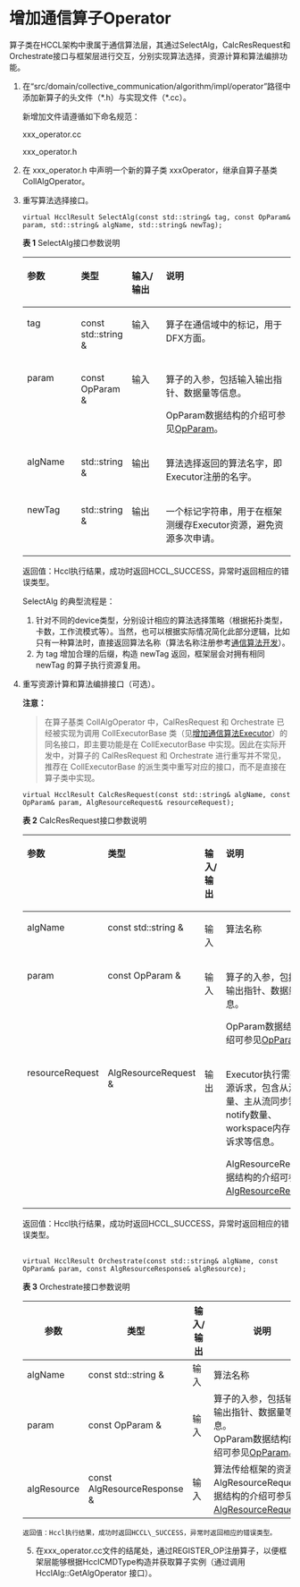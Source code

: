 # 增加通信算子Operator<a name="ZH-CN_TOPIC_0000001904826438"></a>

算子类在HCCL架构中隶属于通信算法层，其通过SelectAlg，CalcResRequest和Orchestrate接口与框架层进行交互，分别实现算法选择，资源计算和算法编排功能。

1.  在“src/domain/collective\_communication/algorithm/impl/operator”路径中添加新算子的头文件（\*.h）与实现文件（\*.cc）。

    新增加文件请遵循如下命名规范：

    xxx\_operator.cc

    xxx\_operator.h

2.  在 xxx\_operator.h 中声明一个新的算子类 xxxOperator，继承自算子基类 CollAlgOperator。
3. 重写算法选择接口。

   ```
   virtual HcclResult SelectAlg(const std::string& tag, const OpParam& param, std::string& algName, std::string& newTag);
   ```

   **表 1**  SelectAlg接口参数说明

   <a name="table4669146195918"></a>

   <table><thead align="left"><tr id="row116695619592"><th class="cellrowborder" valign="top" width="20.36%" id="mcps1.2.5.1.1"><p id="p1166986105917"><a name="p1166986105917"></a><a name="p1166986105917"></a>参数</p>
   </th>
   <th class="cellrowborder" valign="top" width="15.68%" id="mcps1.2.5.1.2"><p id="p196694615593"><a name="p196694615593"></a><a name="p196694615593"></a>类型</p>
   </th>
   <th class="cellrowborder" valign="top" width="13.22%" id="mcps1.2.5.1.3"><p id="p1466913612597"><a name="p1466913612597"></a><a name="p1466913612597"></a>输入/输出</p>
   </th>
   <th class="cellrowborder" valign="top" width="50.739999999999995%" id="mcps1.2.5.1.4"><p id="p5669106175920"><a name="p5669106175920"></a><a name="p5669106175920"></a>说明</p>
   </th>
   </tr>
   </thead>
   <tbody><tr id="row2066919645918"><td class="cellrowborder" valign="top" width="20.36%" headers="mcps1.2.5.1.1 "><p id="p1666913665910"><a name="p1666913665910"></a><a name="p1666913665910"></a>tag</p>
   </td>
   <td class="cellrowborder" valign="top" width="15.68%" headers="mcps1.2.5.1.2 "><p id="p166920655913"><a name="p166920655913"></a><a name="p166920655913"></a>const std::string &amp;</p>
   </td>
   <td class="cellrowborder" valign="top" width="13.22%" headers="mcps1.2.5.1.3 "><p id="p1666917605910"><a name="p1666917605910"></a><a name="p1666917605910"></a>输入</p>
   </td>
   <td class="cellrowborder" valign="top" width="50.739999999999995%" headers="mcps1.2.5.1.4 "><p id="p19669196105919"><a name="p19669196105919"></a><a name="p19669196105919"></a>算子在通信域中的标记，用于DFX方面。</p>
   </td>
   </tr>
   <tr id="row667076145918"><td class="cellrowborder" valign="top" width="20.36%" headers="mcps1.2.5.1.1 "><p id="p1167013616596"><a name="p1167013616596"></a><a name="p1167013616596"></a>param</p>
   </td>
   <td class="cellrowborder" valign="top" width="15.68%" headers="mcps1.2.5.1.2 "><p id="p167013616596"><a name="p167013616596"></a><a name="p167013616596"></a>const OpParam &amp;</p>
   </td>
   <td class="cellrowborder" valign="top" width="13.22%" headers="mcps1.2.5.1.3 "><p id="p367012615910"><a name="p367012615910"></a><a name="p367012615910"></a>输入</p>
   </td>
   <td class="cellrowborder" valign="top" width="50.739999999999995%" headers="mcps1.2.5.1.4 "><p id="p66702618596"><a name="p66702618596"></a><a name="p66702618596"></a>算子的入参，包括输入输出指针、数据量等信息。</p>
   <p id="p1054019291479"><a name="p1054019291479"></a><a name="p1054019291479"></a>OpParam数据结构的介绍可参见<a href="OpParam.md">OpParam</a>。</p>
   </td>
   </tr>
   <tr id="row7670136165910"><td class="cellrowborder" valign="top" width="20.36%" headers="mcps1.2.5.1.1 "><p id="p1167016685915"><a name="p1167016685915"></a><a name="p1167016685915"></a>algName</p>
   </td>
   <td class="cellrowborder" valign="top" width="15.68%" headers="mcps1.2.5.1.2 "><p id="p18670116175916"><a name="p18670116175916"></a><a name="p18670116175916"></a>std::string &amp;</p>
   </td>
   <td class="cellrowborder" valign="top" width="13.22%" headers="mcps1.2.5.1.3 "><p id="p1667076155919"><a name="p1667076155919"></a><a name="p1667076155919"></a>输出</p>
   </td>
   <td class="cellrowborder" valign="top" width="50.739999999999995%" headers="mcps1.2.5.1.4 "><p id="p17670196145910"><a name="p17670196145910"></a><a name="p17670196145910"></a>算法选择返回的算法名字，即Executor注册的名字。</p>
   </td>
   </tr>
   <tr id="row15670196195911"><td class="cellrowborder" valign="top" width="20.36%" headers="mcps1.2.5.1.1 "><p id="p1567066135915"><a name="p1567066135915"></a><a name="p1567066135915"></a>newTag</p>
   </td>
   <td class="cellrowborder" valign="top" width="15.68%" headers="mcps1.2.5.1.2 "><p id="p16670186185919"><a name="p16670186185919"></a><a name="p16670186185919"></a>std::string &amp;</p>
   </td>
   <td class="cellrowborder" valign="top" width="13.22%" headers="mcps1.2.5.1.3 "><p id="p16700675917"><a name="p16700675917"></a><a name="p16700675917"></a>输出</p>
   </td>
   <td class="cellrowborder" valign="top" width="50.739999999999995%" headers="mcps1.2.5.1.4 "><p id="p12670156155919"><a name="p12670156155919"></a><a name="p12670156155919"></a>一个标记字符串，用于在框架测缓存Executor资源，避免资源多次申请。</p>
   </td>
   </tr>
   </tbody>
   </table>


   返回值：Hccl执行结果，成功时返回HCCL\_SUCCESS，异常时返回相应的错误类型。

   SelectAlg 的典型流程是：

   1.  针对不同的device类型，分别设计相应的算法选择策略（根据拓扑类型，卡数，工作流模式等）。当然，也可以根据实际情况简化此部分逻辑，比如只有一种算法时，直接返回算法名称（算法名称注册参考[通信算法开发](通信算法开发.md)）。
   2.  为 tag 增加合理的后缀，构造 newTag 返回，框架层会对拥有相同 newTag 的算子执行资源复用。

4.  重写资源计算和算法编排接口（可选）。
    
    **注意：** 

    > 在算子基类 CollAlgOperator 中，CalResRequest 和 Orchestrate 已经被实现为调用 CollExecutorBase 类（见[增加通信算法Executor](增加通信算法Executor.md)）的同名接口，即主要功能是在 CollExecutorBase 中实现。因此在实际开发中，对算子的 CalResRequest 和 Orchestrate 进行重写并不常见，推荐在 CollExecutorBase 的派生类中重写对应的接口，而不是直接在算子类中实现。

    ```
    virtual HcclResult CalcResRequest(const std::string& algName, const OpParam& param, AlgResourceRequest& resourceRequest);
    ```

    **表 2**  CalcResRequest接口参数说明

    <a name="table1767221915910"></a>
    <table><thead align="left"><tr id="row1967261912599"><th class="cellrowborder" valign="top" width="16.81%" id="mcps1.2.5.1.1"><p id="p1672019115910"><a name="p1672019115910"></a><a name="p1672019115910"></a>参数</p>
    </th>
    <th class="cellrowborder" valign="top" width="17.21%" id="mcps1.2.5.1.2"><p id="p136724195599"><a name="p136724195599"></a><a name="p136724195599"></a>类型</p>
    </th>
    <th class="cellrowborder" valign="top" width="12.629999999999999%" id="mcps1.2.5.1.3"><p id="p1267213195595"><a name="p1267213195595"></a><a name="p1267213195595"></a>输入/输出</p>
    </th>
    <th class="cellrowborder" valign="top" width="53.349999999999994%" id="mcps1.2.5.1.4"><p id="p15672161945919"><a name="p15672161945919"></a><a name="p15672161945919"></a>说明</p>
    </th>
    </tr>
    </thead>
    <tbody><tr id="row4672151914594"><td class="cellrowborder" valign="top" width="16.81%" headers="mcps1.2.5.1.1 "><p id="p7672161945912"><a name="p7672161945912"></a><a name="p7672161945912"></a>algName</p>
    </td>
    <td class="cellrowborder" valign="top" width="17.21%" headers="mcps1.2.5.1.2 "><p id="p067216194596"><a name="p067216194596"></a><a name="p067216194596"></a>const std::string &amp;</p>
    </td>
    <td class="cellrowborder" valign="top" width="12.629999999999999%" headers="mcps1.2.5.1.3 "><p id="p13672171918598"><a name="p13672171918598"></a><a name="p13672171918598"></a>输入</p>
    </td>
    <td class="cellrowborder" valign="top" width="53.349999999999994%" headers="mcps1.2.5.1.4 "><p id="p8672319195911"><a name="p8672319195911"></a><a name="p8672319195911"></a>算法名称</p>
    </td>
    </tr>
    <tr id="row1167391910594"><td class="cellrowborder" valign="top" width="16.81%" headers="mcps1.2.5.1.1 "><p id="p2673519205920"><a name="p2673519205920"></a><a name="p2673519205920"></a>param</p>
    </td>
    <td class="cellrowborder" valign="top" width="17.21%" headers="mcps1.2.5.1.2 "><p id="p10673141985918"><a name="p10673141985918"></a><a name="p10673141985918"></a>const OpParam &amp;</p>
    </td>
    <td class="cellrowborder" valign="top" width="12.629999999999999%" headers="mcps1.2.5.1.3 "><p id="p1767391912594"><a name="p1767391912594"></a><a name="p1767391912594"></a>输入</p>
    </td>
    <td class="cellrowborder" valign="top" width="53.349999999999994%" headers="mcps1.2.5.1.4 "><p id="p2673219175912"><a name="p2673219175912"></a><a name="p2673219175912"></a>算子的入参，包括输入输出指针、数据量等信息。</p>    
        <p id="p2035355414479"><a name="p2035355414479"></a><a name="p2035355414479"></a>OpParam数据结构的介绍可参见<a href="OpParam.md">OpParam</a>。</p>
    </td>
    </tr>
    <tr id="row2673191912590"><td class="cellrowborder" valign="top" width="16.81%" headers="mcps1.2.5.1.1 "><p id="p10673819185913"><a name="p10673819185913"></a><a name="p10673819185913"></a>resourceRequest</p>
    </td>
    <td class="cellrowborder" valign="top" width="17.21%" headers="mcps1.2.5.1.2 "><p id="p136731319195916"><a name="p136731319195916"></a><a name="p136731319195916"></a>AlgResourceRequest &amp;</p>
    </td>
    <td class="cellrowborder" valign="top" width="12.629999999999999%" headers="mcps1.2.5.1.3 "><p id="p1967314196591"><a name="p1967314196591"></a><a name="p1967314196591"></a>输出</p>
    </td>
    <td class="cellrowborder" valign="top" width="53.349999999999994%" headers="mcps1.2.5.1.4 "><p id="p6673319195914"><a name="p6673319195914"></a><a name="p6673319195914"></a>Executor执行需要的资源诉求，包含从流数量、主从流同步需要的notify数量、workspace内存、建链诉求等信息。</p>
        <p id="p93721932297"><a name="p93721932297"></a><a name="p93721932297"></a>AlgResourceRequest数据结构的介绍可参见<a href="AlgResourceRequest.md">AlgResourceRequest</a>。</p>
    </td>
    </tr>
</tbody>
    </table>


   返回值：Hccl执行结果，成功时返回HCCL\_SUCCESS，异常时返回相应的错误类型。
   <br></br>

   ```
   virtual HcclResult Orchestrate(const std::string& algName, const OpParam& param, const AlgResourceResponse& algResource);
   ```

   **表 3**  Orchestrate接口参数说明

   <a name="table867451975913"></a>

   | 参数        | 类型                        | 输入/输出 | 说明                                                         |
   | ----------- | --------------------------- | --------- | ------------------------------------------------------------ |
   | algName     | const std::string &         | 输入      | 算法名称                                                     |
   | param       | const OpParam &             | 输入      | 算子的入参，包括输入输出指针、数据量等信息。<br/>OpParam数据结构的介绍可参见<a href="OpParam.md">OpParam</a>。 |
   | algResource | const AlgResourceResponse & | 输入      | 算法传给框架的资源。<br/>AlgResourceRequest数据结构的介绍可参见<a href="AlgResourceRequest.md">AlgResourceRequest</a>。 |

    
    返回值：Hccl执行结果，成功时返回HCCL\_SUCCESS，异常时返回相应的错误类型。


5.  在xxx\_operator.cc文件的结尾处，通过REGISTER\_OP注册算子，以便框架层能够根据HcclCMDType构造并获取算子实例（通过调用 HcclAlg::GetAlgOperator 接口）。
